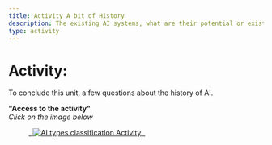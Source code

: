 ```yaml
---
title: Activity A bit of History
description: The existing AI systems, what are their potential or existing uses in Education
type: activity
---
```


# Activity:  
 To conclude this unit, a few questions about the history of AI.



**"Access to the activity"**  
_Click on the image below_

<a href="2-2-3-activity-Discover-AI-history/2-2-3.html" target="_blank"><figure> 
<img src="images/VisuelQUIZAbitofHistory" alt="AI types classification Activity"/>  
</figure></a>

